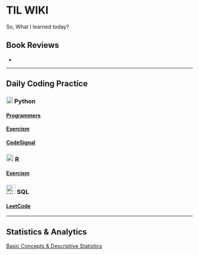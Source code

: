 # TIL WIKI
So, What I learned today?  

## Book Reviews
*


---------------------
## Daily Coding Practice
### <img alt="Html" src="https://simpleicons.org/icons/python.svg" width="18"> Python

#### [Programmers](https://github.com/yulimy0113/TIL)
#### [Exercism](https://github.com/yulimy0113/TIL/tree/main/Python/Exercism)
#### [CodeSignal](https://learn.codesignal.com/course-paths/19)


### <img alt="Html" src="https://simpleicons.org/icons/r.svg" width="20"> R

#### [Exercism](https://github.com/yulimy0113/TIL/tree/main/R/Exercism)



### <img alt="Html" src="https://simpleicons.org/icons/mysql.svg" width="25"> SQL
 
#### [LeetCode](https://github.com/yulimy0113/TIL/tree/main/SQL/Leetcode)

---------------------
## Statistics & Analytics
[Basic Concepts & Descriptive Statistics](https://github.com/yulimy0113/TIL/blob/main/Statistics/1_Basic_concepts_n_Descriptive_statistics.md)
